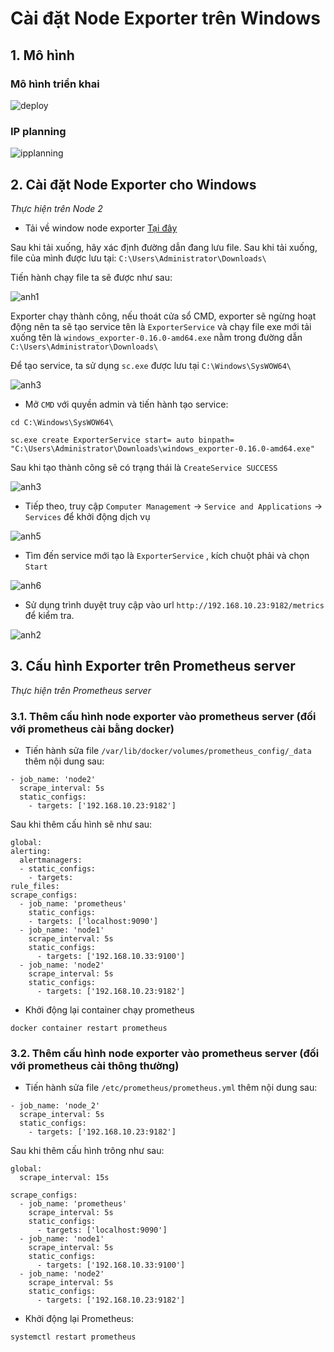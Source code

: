 # Cài đặt Node Exporter trên Windows

## 1. Mô hình 

### Mô hình triển khai 

![deploy](./images/trienkhai.png)

### IP planning 

![ipplanning](./images/ipplanning.png)

## 2. Cài đặt Node Exporter cho Windows

*Thực hiện trên Node 2*

- Tải về window node exporter [Tại đây](https://github.com/prometheus-community/windows_exporter/releases/download/v0.16.0/windows_exporter-0.16.0-amd64.exe)

Sau khi tải xuống, hãy xác định đường dẫn đang lưu file. Sau khi tải xuống, file của mình được lưu tại: `C:\Users\Administrator\Downloads\`

Tiến hành chạy file ta sẽ được như sau:

![anh1](./images/win1.png)

Exporter chạy thành công, nếu thoát cửa sổ CMD, exporter sẽ ngừng hoạt động nên ta sẽ tạo service tên là `ExporterService` và chạy file exe mới tải xuống tên là `windows_exporter-0.16.0-amd64.exe` nằm trong đường dẫn `C:\Users\Administrator\Downloads\`

Để tạo service, ta sử dụng `sc.exe` được lưu tại `C:\Windows\SysWOW64\`

![anh3](./images/win3.png)

- Mở `CMD` với quyền admin và tiến hành tạo service:

```
cd C:\Windows\SysWOW64\

sc.exe create ExporterService start= auto binpath= "C:\Users\Administrator\Downloads\windows_exporter-0.16.0-amd64.exe"
```

Sau khi tạo thành công sẽ có trạng thái là `CreateService SUCCESS`

![anh3](./images/win4.png)

- Tiếp theo, truy cập `Computer Management` -> `Service and Applications` -> `Services` để khởi động dịch vụ

![anh5](./images/win5.png)

- Tìm đến service mới tạo là `ExporterService` , kích chuột phải và chọn `Start`

![anh6](./images/win6.png)

- Sử dụng trình duyệt truy cập vào url `http://192.168.10.23:9182/metrics` để kiểm tra.

![anh2](./images/win2.png)

## 3. Cấu hình Exporter trên Prometheus server

*Thực hiện trên Prometheus server*

### 3.1. Thêm cấu hình node exporter vào prometheus server (đối với prometheus cài bằng docker)

- Tiến hành sửa file `/var/lib/docker/volumes/prometheus_config/_data` thêm nội dung sau:

```
- job_name: 'node2'
  scrape_interval: 5s
  static_configs:
    - targets: ['192.168.10.23:9182']
```

Sau khi thêm cấu hình sẽ như sau:

```
global:
alerting:
  alertmanagers:
  - static_configs:
    - targets:
rule_files:
scrape_configs:
  - job_name: 'prometheus'
    static_configs:
    - targets: ['localhost:9090']
  - job_name: 'node1'
    scrape_interval: 5s
    static_configs:
      - targets: ['192.168.10.33:9100']
  - job_name: 'node2'
    scrape_interval: 5s
    static_configs:
      - targets: ['192.168.10.23:9182']
```

- Khởi động lại container chạy prometheus 

```
docker container restart prometheus
```

### 3.2. Thêm cấu hình node exporter vào prometheus server (đối với prometheus cài thông thường)

- Tiến hành sửa file `/etc/prometheus/prometheus.yml` thêm nội dung sau:

```
- job_name: 'node_2'
  scrape_interval: 5s
  static_configs:
    - targets: ['192.168.10.23:9182']
```

Sau khi thêm cấu hình trông như sau:

```
global:
  scrape_interval: 15s

scrape_configs:
  - job_name: 'prometheus'
    scrape_interval: 5s
    static_configs:
      - targets: ['localhost:9090']
  - job_name: 'node1'
    scrape_interval: 5s
    static_configs:
      - targets: ['192.168.10.33:9100']
  - job_name: 'node2'
    scrape_interval: 5s
    static_configs:
      - targets: ['192.168.10.23:9182']
```

- Khởi động lại Prometheus:

```
systemctl restart prometheus
```